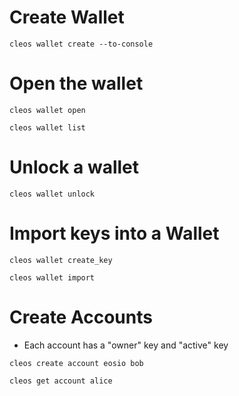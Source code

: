 # Create Wallet

``` 
cleos wallet create --to-console
```

# Open the wallet

```
cleos wallet open

cleos wallet list
```

# Unlock a wallet

```
cleos wallet unlock
```

# Import keys into a Wallet

```
cleos wallet create_key

cleos wallet import
```

# Create Accounts

- Each account has a "owner" key and "active" key

```
cleos create account eosio bob

cleos get account alice
```

